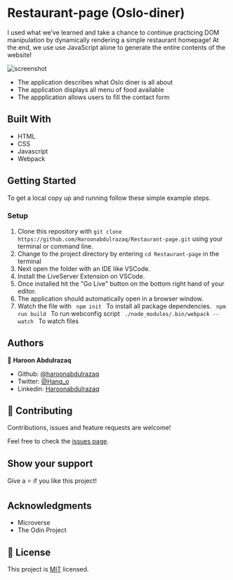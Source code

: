 # Restaurant-page (Oslo-diner)
I used what we’ve learned and take a chance to continue practicing DOM manipulation by dynamically rendering a simple restaurant homepage! At the end, we use use JavaScript alone to generate the entire contents of the website!
 

![screenshot](./screenshot.png)

- The application describes what Oslo diner is all about
- The application displays all menu of food available
- The appplication allows users to fill the contact form

## Built With

- HTML
- CSS
- Javascript
- Webpack


## Getting Started

To get a local copy up and running follow these simple example steps.

### Setup

1.  Clone this repository with
    `git clone https://github.com/Haroonabdulrazaq/Restaurant-page.git` using your terminal or command line.
2.  Change to the project directory by entering `cd Restaurant-page` in the terminal
3.  Next open the folder with an IDE like VSCode.
4.  Install the LiveServer Extension on VSCode.
5.  Once installed hit the "Go Live" button on the bottom right hand of your editor.
6.  The application should automatically open in a browser window.
7. Watch the file with
    <code> npm init </code> To install all package dependencies.
    <code> npm run build </code> To run webconfig script
    <code> ./node_modules/.bin/webpack --watch </code> To watch files

## Authors

👤 **Haroon Abdulrazaq**

- Github: [@haroonabdulrazaq](https://github.com/githubhandle)
- Twitter: [@Hanq_o](https://twitter.com/twitterhandle)
- Linkedin: [Haroonabdulrazaq](https://www.linkedin.com/in/haroonabdulrazaq)


## 🤝 Contributing

Contributions, issues and feature requests are welcome!

Feel free to check the [issues page](issues/).

## Show your support

Give a ⭐️ if you like this project!

## Acknowledgments

- Microverse
- The Odin Project

## 📝 License

This project is [MIT](lic.url) licensed.